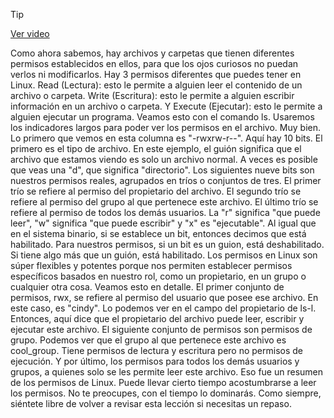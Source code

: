 > [!TIP]  
> [Ver video](https://youtu.be/cQOKKCpF6yM)

Como ahora sabemos, hay archivos y carpetas que tienen diferentes permisos establecidos en ellos, para que los ojos curiosos no puedan verlos ni modificarlos. Hay 3 permisos diferentes que puedes tener en Linux. Read (Lectura): esto le permite a alguien leer el contenido de un archivo o carpeta. Write (Escritura): esto le permite a alguien escribir información en un archivo o carpeta. Y Execute (Ejecutar): esto le permite a alguien ejecutar un programa. Veamos esto con el comando ls. Usaremos los indicadores largos para poder ver los permisos en el archivo. Muy bien. Lo primero que vemos en esta columna es "-rwxrw-r--". Aquí hay 10 bits. El primero es el tipo de archivo. En este ejemplo, el guión significa que el archivo que estamos viendo es solo un archivo normal. A veces es posible que veas una "d", que significa "directorio". Los siguientes nueve bits son nuestros permisos reales, agrupados en tríos o conjuntos de tres. El primer trío se refiere al permiso del propietario del archivo. El segundo trío se refiere al permiso del grupo al que pertenece este archivo. El último trío se refiere al permiso de todos los demás usuarios. La "r" significa "que puede leer", "w" significa "que puede escribir" y "x" es "ejecutable". Al igual que en el sistema binario, si se establece un bit, entonces decimos que está habilitado. Para nuestros permisos, si un bit es un guion, está deshabilitado. Si tiene algo más que un guión, está habilitado. Los permisos en Linux son súper flexibles y potentes porque nos permiten establecer permisos específicos basados en nuestro rol, como un propietario, en un grupo o cualquier otra cosa. Veamos esto en detalle. El primer conjunto de permisos, rwx, se refiere al permiso del usuario que posee ese archivo. En este caso, es "cindy". Lo podemos ver en el campo del propietario de ls-l. Entonces, aquí dice que el propietario del archivo puede leer, escribir y ejecutar este archivo. El siguiente conjunto de permisos son permisos de grupo. Podemos ver que el grupo al que pertenece este archivo es cool_group. Tiene permisos de lectura y escritura pero no permisos de ejecución. Y por último, los permisos para todos los demás usuarios y grupos, a quienes solo se les permite leer este archivo. Eso fue un resumen de los permisos de Linux. Puede llevar cierto tiempo acostumbrarse a leer los permisos. No te preocupes, con el tiempo lo dominarás. Como siempre, siéntete libre de volver a revisar esta lección si necesitas un repaso.